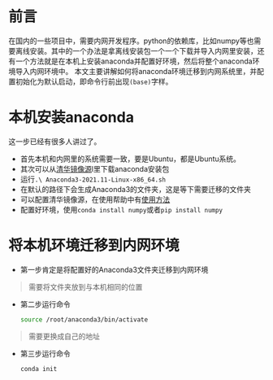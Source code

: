 # 前言
在国内的一些项目中，需要内网开发程序。python的依赖库，比如numpy等也需要离线安装。其中的一个办法是拿离线安装包一个一个下载并导入内网里安装，还有一个方法就是在本机上安装anaconda并配置好环境，然后将整个anaconda环境导入内网环境中。
本文主要讲解如何将anaconda环境迁移到内网系统里，并配置初始化为默认启动，即命令行前出现`(base)`字样。
# 本机安装anaconda
这一步已经有很多人讲过了。
+ 首先本机和内网里的系统需要一致，要是Ubuntu，都是Ubuntu系统。
+ 其次可以从[清华镜像源](https://mirrors.tuna.tsinghua.edu.cn/)l里下载anaconda安装包
+ 运行`.\ Anaconda3-2021.11-Linux-x86_64.sh`
+ 在默认的路径下会生成Anaconda3的文件夹，这是等下需要迁移的文件夹
+ 可以配置清华镜像源，在使用帮助中有[使用方法](https://mirrors.tuna.tsinghua.edu.cn/help/anaconda/)
+ 配置好环境，使用`conda install numpy`或者`pip install numpy`
# 将本机环境迁移到内网环境
+ 第一步肯定是将配置好的Anaconda3文件夹迁移到内网环境
> 需要将文件夹放到与本机相同的位置
+ 第二步运行命令
	```bash
	source /root/anaconda3/bin/activate
	```
> 需要更换成自己的地址
+ 第三步运行命令
	```bash
	conda init
	```